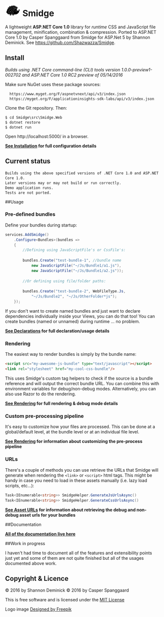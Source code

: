 ![Smidge](assets/logosmall.png?raw=true) Smidge
======

A lightweight **ASP.NET Core 1.0** library for _runtime_ CSS and JavaScript file management, minification, combination & compression.
Ported to ASP.NET Core 1.0 by Casper Spanggaard from Smidge for ASP.Net 5 by Shannon Deminick. See https://github.com/Shazwazza/Smidge.

## Install

_Builds using .NET Core command-line (CLI) tools version 1.0.0-preview1-002702 and ASP.NET Core 1.0 RC2 preview of 05/14/2016_

Make sure NuGet uses these package sources:

```
  https://www.myget.org/F/aspnetvnext/api/v3/index.json
  https://myget.org/F/applicationinsights-sdk-labs/api/v3/index.json
```

Clone the Git repository. Then:

```
$ cd Smidge\src\Smidge.Web
$ dotnet restore
$ dotnet run
```

Open http://localhost:5000/ in a browser.

__[See Installation](https://github.com/Shazwazza/Smidge/wiki/installation) for full configuration details__

## Current status

```
Builds using the above specified versions of .NET Core 1.0 and ASP.NET Core 1.0.
Later versions may or may not build or run correctly.
Demo application runs.
Tests are not ported.
```

##Usage

### Pre-defined bundles

Define your bundles during startup:

```csharp
services.AddSmidge()
    .Configure<Bundles>(bundles =>
    {
        //Defining using JavaScriptFile's or CssFile's:

        bundles.Create("test-bundle-1", //bundle name
            new JavaScriptFile("~/Js/Bundle1/a1.js"),
            new JavaScriptFile("~/Js/Bundle1/a2.js"));

        //Or defining using file/folder paths:

        bundles.Create("test-bundle-2", WebFileType.Js, 
            "~/Js/Bundle2", "~/Js/OtherFolder*js");
    });
```

If you don't want to create named bundles and just want to declare dependencies individually inside your Views, you can do that too! You can create bundles (named or unnamed) during runtime ... no problem.

__[See Declarations](https://github.com/Shazwazza/Smidge/wiki/Declarations) for full declaration/usage details__

### Rendering

The easiest way to render bundles is simply by the bundle name:

```html
<script src="my-awesome-js-bundle" type="text/javascript"></script>
<link rel="stylesheet" href="my-cool-css-bundle"/>
```
    
This uses Smidge's custom tag helpers to check if the source is a bundle reference and will output the correct bundle URL. You can combine this with environment variables for debug/non-debug modes. Alternatively, you can also use Razor to do the rendering.

__[See Rendering](https://github.com/Shazwazza/Smidge/wiki/Rendering) for full rendering & debug mode details__

### Custom pre-processing pipeline

It's easy to customize how your files are processed. This can be done at a global/default level, at the bundle level or at an individual file level.

__[See Rendering](https://github.com/Shazwazza/Smidge/wiki/Custom-pre-processing) for information about customizing the pre-process pipeline__

### URLs

There's a couple of methods you can use retrieve the URLs that Smidge will generate when rendering the `<link>` or `<script>` html tags. This might be handy in case you need to load in these assets manually (i.e. lazy load scripts, etc...):

```csharp
Task<IEnumerable<string>> SmidgeHelper.GenerateJsUrlsAsync()
Task<IEnumerable<string>> SmidgeHelper.GenerateCssUrlsAsync()
```

__[See Asset URLs](https://github.com/Shazwazza/Smidge/wiki/Asset-Urls) for information about retrieving the debug and non-debug asset urls for your bundles__    

##Documentation

__[All of the documentation live here](https://github.com/Shazwazza/Smidge/wiki)__

##Work in progress

I haven't had time to document all of the features and extensibility points just yet and some of them are not quite finished but all of the usages documented above work.

## Copyright & Licence

&copy; 2016 by Shannon Deminick
&copy; 2016 by Casper Spanggaard

This is free software and is licensed under the [MIT License](http://opensource.org/licenses/MIT)

Logo image <a href="http://www.freepik.com">Designed by Freepik</a>
